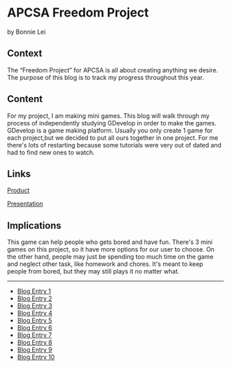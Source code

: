 # APCSA Freedom Project
by Bonnie Lei

## Context
The “Freedom Project” for APCSA is all about creating anything we desire. The purpose of this blog is to track my progress throughout this year.

## Content
For my project, I am making mini games. This blog will walk through my process of independently studying GDevelop in order to make the games. GDevelop is a game making platform. Usually you only create 1 game for each project,but we decided to put all ours together in one project. For me there's lots of restarting because some tutorials were very out of dated and had to find new ones to watch.

## Links

[Product](https://gd.games/instant-builds/2fc6c59d-9a7b-4fda-9fd2-faac702910cb)

[Presentation](https://docs.google.com/presentation/d/18SfQWYNKy7jik_4suVJHl-IVrZS0XAEGqawleiPXsUg/edit?usp=sharing_eil_m&ts=645bcb4f)

## Implications
This game can help people who gets bored and have fun. There's 3 mini games on this project, so it have more options for our user to choose.
On the other hand, people may just be spending too much time on the game and neglect other task, like homework and chores. It's meant to keep people from bored, but they may still plays it no matter what.

---

* [Blog Entry 1](entries/entry01.md)
* [Blog Entry 2](entries/entry02.md)
* [Blog Entry 3](entries/entry03.md)
* [Blog Entry 4](entries/entry04.md)
* [Blog Entry 5](entries/entry05.md)
* [Blog Entry 6](entries/entry06.md)
* [Blog Entry 7](entries/entry07.md)
* [Blog Entry 8](entries/entry08.md)
* [Blog Entry 9](entries/entry09.md)
* [Blog Entry 10](entries/entry10.md)
